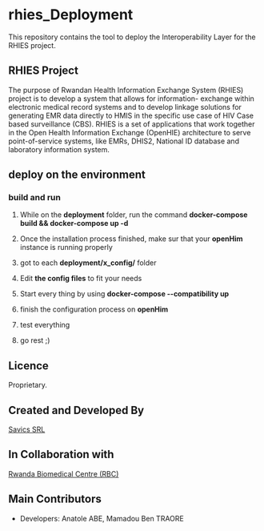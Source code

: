 # rhies_Deployment
This repository contains the tool to deploy the Interoperability Layer for the RHIES project.

## RHIES Project
The purpose of Rwandan Health Information Exchange System (RHIES) project is to develop a system that allows for information- exchange within electronic medical record systems and to develop linkage solutions for generating EMR data directly to HMIS in the specific use case of HIV Case based surveillance (CBS). RHIES is a set of applications that work together in the Open Health Information Exchange (OpenHIE) architecture to serve point-of-service systems, like EMRs, DHIS2, National ID database and laboratory information system.

## deploy on the environment

### build and run
1. While on the **deployment** folder, run the command **docker-compose build && docker-compose up -d**

2. Once the installation process finished, make sur that your **openHim** instance is running properly

3. got to each **deployment/x_config/** folder

4. Edit **the config files** to fit your needs 

5. Start every thing by using **docker-compose --compatibility up**

6. finish the configuration process on **openHim**

7. test everything

8. go rest ;)

## Licence ###
Proprietary.

## Created and Developed By
[Savics SRL](https://savics.org)

## In Collaboration with
[Rwanda Biomedical Centre (RBC)](https://www.rbc.gov.rw/)

## Main Contributors
* Developers: Anatole ABE, Mamadou Ben TRAORE
